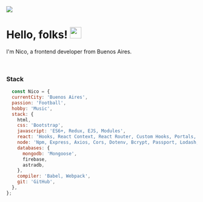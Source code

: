 <img src="https://i.ibb.co/rmDTkB9/github-banner.png">

# Hello, folks! <img src="https://raw.githubusercontent.com/MartinHeinz/MartinHeinz/master/wave.gif" width="30px">
I'm Nico, a frontend developer from Buenos Aires.

<br />

### Stack

```js
  const Nico = {
  currentCity: 'Buenos Aires',
  passion: 'Football',
  hobby: 'Music',
  stack: {
    html,
    css: 'Bootstrap',
    javascript: 'ES6+, Redux, EJS, Modules',
    react: 'Hooks, React Context, React Router, Custom Hooks, Portals, React Redux, Redux Toolkit, Styled Components, Compound Components, Prop Types',
    node: 'Npm, Express, Axios, Cors, Dotenv, Bcrypt, Passport, Lodash, MD5',
    databases: {
      mongodb: 'Mongoose',
      firebase,
      astradb,
    },
    compiler: 'Babel, Webpack',
    git: 'GitHub',
  },
};
```

